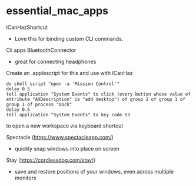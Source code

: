 # essential_mac_apps


ICanHazShortcut
- Love this for binding custom CLI commands. 

Cli apps
BluetoothConnector
- great for connecting headphones

Create an .applescript for this and use with ICanHaz
```applescript
do shell script "open -a 'Mission Control'"
delay 0.5
tell application "System Events" to click (every button whose value of attribute "AXDescription" is "add desktop") of group 2 of group 1 of group 1 of process "Dock"
delay 0.5
tell application "System Events" to key code 53
```
to open a new workspace via keyboard shortcut


Spectacle (https://www.spectacleapp.com/)
- quickly snap windows into place on screen

Stay (https://cordlessdog.com/stay/)
- save and restore positions of your windows, even across multiple monitors
